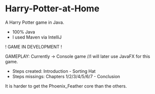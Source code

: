 # Harry-Potter-at-Home
A Harry Potter game in Java. 

- 100% Java
- I used Maven via IntelliJ

! GAME IN DEVELOPMENT !

GAMEPLAY:
Currently -> Console game //I will later use JavaFX for this game.
* Steps created: Introduction - Sorting Hat 
* Steps missings: Chapters 1/2/3/4/5/6/7 - Conclusion

It is harder to get the Phoenix_Feather core than the others.
